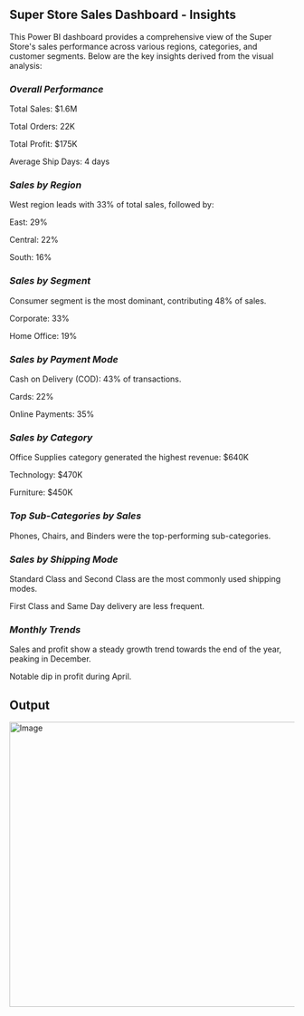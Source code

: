 ## Super Store Sales Dashboard - Insights
This Power BI dashboard provides a comprehensive view of the Super Store's sales performance across various regions, categories, and customer segments. Below are the key insights derived from the visual analysis:

### *Overall Performance*
Total Sales: $1.6M

Total Orders: 22K

Total Profit: $175K

Average Ship Days: 4 days

### *Sales by Region*
West region leads with 33% of total sales, followed by:

East: 29%

Central: 22%

South: 16%

### *Sales by Segment*
Consumer segment is the most dominant, contributing 48% of sales.

Corporate: 33%

Home Office: 19%

### *Sales by Payment Mode*
Cash on Delivery (COD): 43% of transactions.

Cards: 22%

Online Payments: 35%

### *Sales by Category*
Office Supplies category generated the highest revenue: $640K

Technology: $470K

Furniture: $450K

### *Top Sub-Categories by Sales*
Phones, Chairs, and Binders were the top-performing sub-categories.

### *Sales by Shipping Mode*
Standard Class and Second Class are the most commonly used shipping modes.

First Class and Same Day delivery are less frequent.

### *Monthly Trends*
Sales and profit show a steady growth trend towards the end of the year, peaking in December.

Notable dip in profit during April.

## Output

<img width="906" height="503" alt="Image" src="https://github.com/user-attachments/assets/82a90922-c0d0-41dc-a8d1-df4f0ed95d28" />
